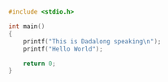 #
```c

#include <stdio.h>

int main()
{
    printf("This is Dadalong speaking\n");
    printf("Hello World");

    return 0;
}
```

# 
```c


```


# 
```c


```

# 
```c


```

# 
```c


```

# 
```c


```

# 
```c


```

# 
```c


```

# 
```c


```

# 
```c


```


